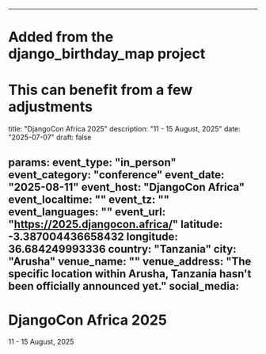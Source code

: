 
---
# Added from the django_birthday_map project
# This can benefit from a few adjustments
title: "DjangoCon Africa 2025"
description: "11 - 15 August, 2025"
date: "2025-07-07"
draft: false

params:
  event_type: "in_person"
  event_category: "conference"
  event_date: "2025-08-11"
  event_host: "DjangoCon Africa"
  event_localtime: ""
  event_tz: ""
  event_languages: ""
  event_url: "https://2025.djangocon.africa/"
  latitude: -3.387004436658432
  longitude: 36.684249993336
  country: "Tanzania"
  city: "Arusha"
  venue_name: ""
  venue_address: "The specific location within Arusha, Tanzania hasn't been officially announced yet."
  social_media:
---

# DjangoCon Africa 2025

11 - 15 August, 2025

